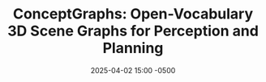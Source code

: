---
layout: post
date: 2025-04-02 15:00 -0500
location: N09, EB
leader:
title: "ConceptGraphs: Open-Vocabulary 3D Scene Graphs for Perception and Planning"
authors: Qiao Gu, Alihusein Kuwajerwala, Sacha Morin, Krishna Murthy Jatavallabhula, Bipasha Sen, Aditya Agarwal, Corban Rivera, William Paul, Kirsty Ellis, Rama Chellappa, Chuang Gan, Celso Miguel de Melo, Joshua B. Tenenbaum, Antonio Torralba, Florian Shkurti, Liam Paull
venue: ICRA 2024
link: https://arxiv.org/abs/2309.16650
published: 2024-
tags:
  - Computer Vision
---